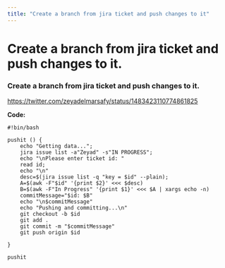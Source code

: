 ```yaml
---
title: "Create a branch from jira ticket and push changes to it"
---
```


# Create a branch from jira ticket and push changes to it.

### Create a branch from jira ticket and push changes to it.

https://twitter.com/zeyadelmarsafy/status/1483423110774861825

**Code:**

```
#!bin/bash

pushit () {
    echo "Getting data...";
    jira issue list -a"Zeyad" -s"IN PROGRESS";
    echo "\nPlease enter ticket id: "
    read id;
    echo "\n"
    desc=$(jira issue list -q "key = $id" --plain);
    A=$(awk -F"$id" '{print $2}' <<< $desc)
    B=$(awk -F"In Progress" '{print $1}' <<< $A | xargs echo -n)
    commitMessage="$id: $B"
    echo "\n$commitMessage"
    echo "Pushing and committing...\n"
    git checkout -b $id
    git add .
    git commit -m "$commitMessage"
    git push origin $id

}

pushit

